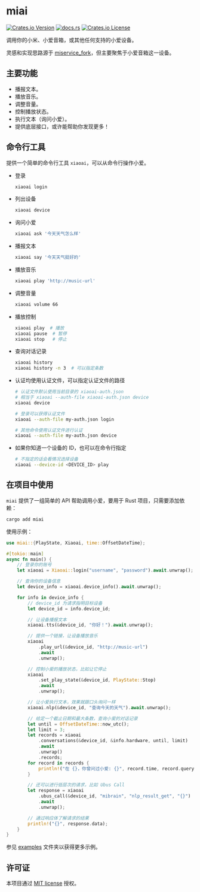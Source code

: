 # miai

[![Crates.io Version](https://img.shields.io/crates/v/miai)](https://crates.io/crates/miai)
[![docs.rs](https://img.shields.io/docsrs/miai)](https://docs.rs/miai)
[![Crates.io License](https://img.shields.io/crates/l/miai)](/LICENSE)

调用你的小米、小爱音箱，或其他任何支持的小爱设备。

灵感和实现思路源于 [miservice_fork](https://github.com/yihong0618/MiService)，但主要聚焦于小爱音箱这一设备。

## 主要功能

- 播报文本。
- 播放音乐。
- 调整音量。
- 控制播放状态。
- 执行文本（询问小爱）。
- 提供底层接口，或许能帮助你发现更多！

## 命令行工具

提供一个简单的命令行工具 `xiaoai`，可以从命令行操作小爱。

- 登录

  ```sh
  xiaoai login
  ```

- 列出设备

  ```sh
  xiaoai device
  ```

- 询问小爱

  ```sh
  xiaoai ask '今天天气怎么样'
  ```

- 播报文本

  ```sh
  xiaoai say '今天天气挺好的'
  ```

- 播放音乐

  ```sh
  xiaoai play 'http://music-url'
  ```

- 调整音量

  ```sh
  xiaoai volume 66
  ```

- 播放控制

  ```sh
  xiaoai play  # 播放
  xiaoai pause  # 暂停
  xiaoai stop   # 停止
  ```

- 查询对话记录

  ```sh
  xiaoai history
  xiaoai history -n 3  # 可以指定条数
  ```

- 认证均使用认证文件，可以指定认证文件的路径

  ```sh
  # 认证文件默认使用当前目录的 xiaoai-auth.json
  # 相当于 xiaoai --auth-file xiaoai-auth.json device
  xiaoai device

  # 登录可以获得认证文件
  xiaoai --auth-file my-auth.json login

  # 其他命令使用认证文件进行认证
  xiaoai --auth-file my-auth.json device
  ```

- 如果你知道一个设备的 ID，也可以在命令行指定

  ```sh
  # 不指定的话会看情况选择设备
  xiaoai --device-id <DEVICE_ID> play
  ```

## 在项目中使用

`miai` 提供了一组简单的 API 帮助调用小爱，要用于 Rust 项目，只需要添加依赖：

```sh
cargo add miai
```

使用示例：

```rust
use miai::{PlayState, Xiaoai, time::OffsetDateTime};

#[tokio::main]
async fn main() {
    // 登录你的账号
    let xiaoai = Xiaoai::login("username", "password").await.unwrap();

    // 查询你的设备信息
    let device_info = xiaoai.device_info().await.unwrap();

    for info in device_info {
        // device_id 为请求指明目标设备
        let device_id = info.device_id;

        // 让设备播报文本
        xiaoai.tts(&device_id, "你好！").await.unwrap();

        // 提供一个链接，让设备播放音乐
        xiaoai
            .play_url(&device_id, "http://music-url")
            .await
            .unwrap();

        // 控制小爱的播放状态，比如让它停止
        xiaoai
            .set_play_state(&device_id, PlayState::Stop)
            .await
            .unwrap();

        // 让小爱执行文本，效果就跟口头询问一样
        xiaoai.nlp(&device_id, "查询今天的天气").await.unwrap();

        // 给定一个截止日期和最大条数，查询小爱的对话记录
        let until = OffsetDateTime::now_utc();
        let limit = 3;
        let records = xiaoai
            .conversations(&device_id, &info.hardware, until, limit)
            .await
            .unwrap()
            .records;
        for record in records {
            println!("在 {}，你曾问过小爱: {}", record.time, record.query);
        }

        // 还可以进行低层次的请求，比如 Ubus Call
        let response = xiaoai
            .ubus_call(&device_id, "mibrain", "nlp_result_get", "{}")
            .await
            .unwrap();

        // 通过响应体了解请求的结果
        println!("{}", response.data);
    }
}
```

参见 [examples](/miai/examples/) 文件夹以获得更多示例。

## 许可证

本项目通过 [MIT license](/LICENSE) 授权。
